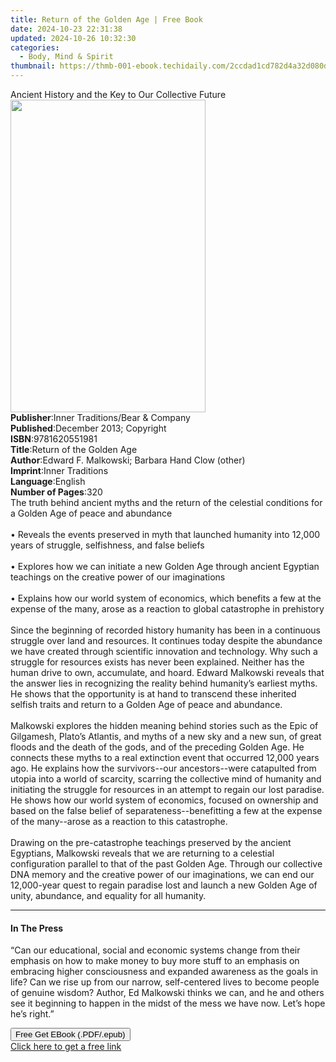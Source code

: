 ```yaml
---
title: Return of the Golden Age | Free Book
date: 2024-10-23 22:31:38
updated: 2024-10-26 10:32:30
categories:
  - Body, Mind & Spirit
thumbnail: https://thmb-001-ebook.techidaily.com/2ccdad1cd782d4a32d080d7bb0c13ab3fcaee30200e21bc448517cbd1d80605d.jpg
---
```

<main id="book-container">
  <div class="flex flex-col">
    <div class="book-brief flex-1 py-6 px-4 sm:p-6 md:py-10 md:px-8">
      <!-- brief-->
      <div class="book-brief-main">
        Ancient History and the Key to Our Collective Future
      </div>
    </div>
    <div
      class="book-meta-info flex-1 grid gap-4 col-start-1 col-end-3 row-start-1 sm:mb-6 sm:grid-cols-4 lg:gap-6 lg:col-start-2 lg:row-end-6 lg:row-span-6 lg:mb-0"
    >
      <div
        class="book-meta-info-left place-content-center mt-4 p-4 text-sm leading-6 col-start-2 col-span-2 dark:text-slate-400"
      >
        <img
          class="w-full h-500 object-cover rounded-lg sm:h-255 sm:col-span-2 lg:col-span-full"
          src="https://img-001-ebook.techidaily.com/66c7f12fd5a03fa722f87bcdb8c0235f746ad980ca5eedb88d0988469c4e0203.jpg"
          alt=""
          width="312"
          height="500"
        />
      </div>
      <div
        class="book-meta-info-right mt-2 col-start-1 row-start-2 col-span-3 self-center"
      >
        <!-- meta data  -->
        <div class="flex flex-col px-4 md:px-8">
          <div class="flex-1">
            <strong>Publisher</strong>:<span class="px-2"
              >Inner Traditions/Bear &amp; Company</span
            >
          </div>
          <div class="flex-1">
            <strong>Published</strong>:<span class="px-2"
              >December 2013; Copyright</span
            >
          </div>
          <div class="flex-1">
            <strong>ISBN</strong>:<span class="px-2">9781620551981</span>
          </div>
          <div class="flex-1">
            <strong>Title</strong>:<span class="px-2"
              >Return of the Golden Age</span
            >
          </div>
          <div class="flex-1">
            <strong>Author</strong>:<span class="px-2"
              >Edward F. Malkowski; Barbara Hand Clow (other)</span
            >
          </div>
          <div class="flex-1">
            <strong>Imprint</strong>:<span class="px-2">Inner Traditions</span>
          </div>
          <div class="flex-1">
            <strong>Language</strong>:<span class="px-2">English</span>
          </div>
          <div class="flex-1">
            <strong>Number of Pages</strong>:<span class="px-2">320</span>
          </div>
        </div>
      </div>
    </div>
    <div class="book-description flex-1 py-6 px-4 sm:p-6 md:py-10 md:px-8">
      <div class="book-description-main">
        <div accordion-content="" id="description">
          The truth behind ancient myths and the return of the celestial
          conditions for a Golden Age of peace and abundance <br />
          <br />• Reveals the events preserved in myth that launched humanity
          into 12,000 years of struggle, selfishness, and false beliefs <br />
          <br />• Explores how we can initiate a new Golden Age through ancient
          Egyptian teachings on the creative power of our imaginations <br />
          <br />• Explains how our world system of economics, which benefits a
          few at the expense of the many, arose as a reaction to global
          catastrophe in prehistory <br />
          <br />Since the beginning of recorded history humanity has been in a
          continuous struggle over land and resources. It continues today
          despite the abundance we have created through scientific innovation
          and technology. Why such a struggle for resources exists has never
          been explained. Neither has the human drive to own, accumulate, and
          hoard. Edward Malkowski reveals that the answer lies in recognizing
          the reality behind humanity’s earliest myths. He shows that the
          opportunity is at hand to transcend these inherited selfish traits and
          return to a Golden Age of peace and abundance. <br />
          <br />Malkowski explores the hidden meaning behind stories such as the
          Epic of Gilgamesh, Plato’s Atlantis, and myths of a new sky and a new
          sun, of great floods and the death of the gods, and of the preceding
          Golden Age. He connects these myths to a real extinction event that
          occurred 12,000 years ago. He explains how the survivors--our
          ancestors--were catapulted from utopia into a world of scarcity,
          scarring the collective mind of humanity and initiating the struggle
          for resources in an attempt to regain our lost paradise. He shows how
          our world system of economics, focused on ownership and based on the
          false belief of separateness--benefitting a few at the expense of the
          many--arose as a reaction to this catastrophe. <br />
          <br />Drawing on the pre-catastrophe teachings preserved by the
          ancient Egyptians, Malkowski reveals that we are returning to a
          celestial configuration parallel to that of the past Golden Age.
          Through our collective DNA memory and the creative power of our
          imaginations, we can end our 12,000-year quest to regain paradise lost
          and launch a new Golden Age of unity, abundance, and equality for all
          humanity.
        </div>
        <div class="accordion-fader"></div>
      </div>
    </div>
    <div class="book-excerpts flex-1 py-6 px-4 sm:p-6 md:py-10 md:px-8">
      <!-- excerpts-->
      <div class="book-excerpts-main">
        <hr />
        <h4 class="placeholder placeholder-heading">
          <span>In The Press</span>
        </h4>
        <p>
          “Can our educational, social and economic systems change from their
          emphasis on how to make money to buy more stuff to an emphasis on
          embracing higher consciousness and expanded awareness as the goals in
          life? Can we rise up from our narrow, self-centered lives to become
          people of genuine wisdom? Author, Ed Malkowski thinks we can, and he
          and others see it beginning to happen in the midst of the mess we have
          now. Let’s hope he’s right.”
        </p>
      </div>
    </div>
    <div
      class="book-about-author flex-1 py-6 px-4 sm:p-6 md:py-10 md:px-8"
    ></div>
    <div class="book-free-get flex-1 py-6 px-4 sm:p-6 md:py-10 md:px-8">
      <button
        id="btn-free-get"
        class="bg-blue-500 hover:bg-blue-700 text-white font-bold py-2 px-4 rounded"
      >
        Free Get EBook (.PDF/.epub)
      </button>
      <div id="countdown-display" class="px-2 text-lg mt-2"></div>
      <a
        id="free-link"
        class="hidden bg-blue-500 hover:bg-blue-700 text-white font-bold py-2 px-4 rounded"
        href="https://www.ebooks.com/en-us/book/95782053/return-of-the-golden-age/edward-f-malkowski/"
        target="_blank"
        >Click here to get a free link</a
      >
    </div>
    <script>
      let countdownTime = 0;
      let countdownInterval = null;
      document
        .getElementById('btn-free-get')
        .addEventListener('click', startCountdown);
      function startCountdown() {
        countdownTime = new Date().getTime() + 60000 * 3;
        countdownInterval = setInterval(updateCountdown, 1000);
        document.getElementById('btn-free-get').disabled = true;
        document
          .getElementById('btn-free-get')
          .classList.add('bg-gray-500', 'cursor-not-allowed');
      }
      function updateCountdown() {
        let currentTime = new Date().getTime();
        let timeLeft = countdownTime - currentTime;
        let secondsLeft = Math.floor(timeLeft / 1000);
        document.getElementById('countdown-display').innerHTML =
          `Remaining time: ${secondsLeft} seconds.`;
        if (secondsLeft <= 0) {
          clearInterval(countdownInterval);
          document.getElementById('btn-free-get').classList.add('hidden');
          document.getElementById('free-link').classList.remove('hidden');
          document.getElementById('countdown-display').innerHTML = '';
        }
      }
    </script>
  </div>
</main>
